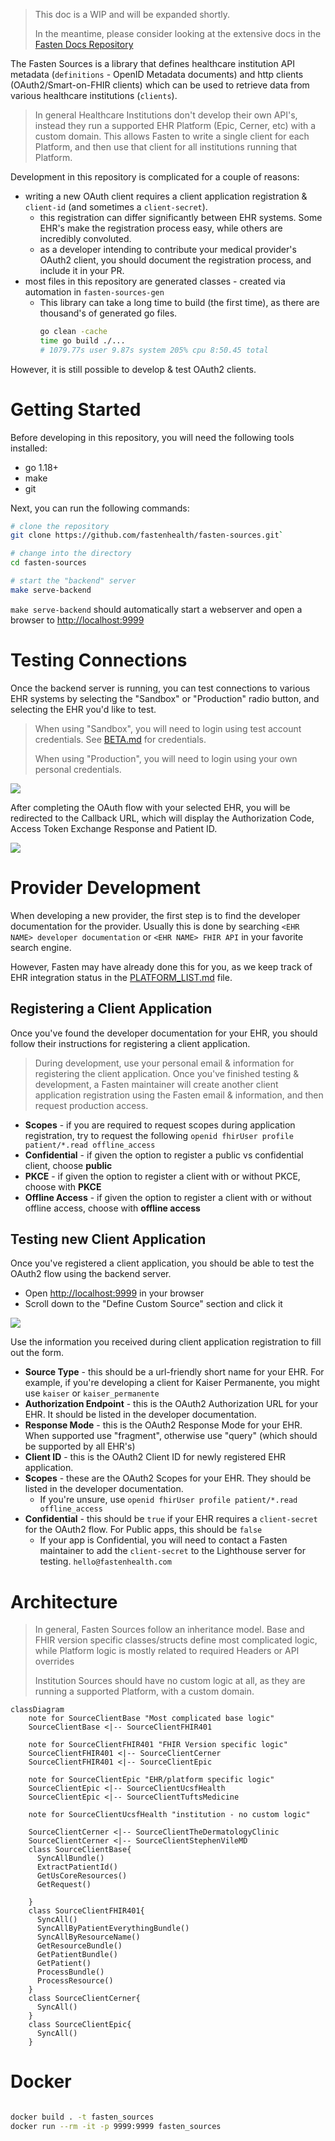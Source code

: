 > This doc is a WIP and will be expanded shortly.
>
> In the meantime, please consider looking at the extensive docs in the [Fasten Docs Repository](https://github.com/fastenhealth/docs/tree/main/technical)


The Fasten Sources is a library that defines healthcare institution API metadata (`definitions` - OpenID Metadata documents)
and http clients (OAuth2/Smart-on-FHIR clients) which can be used to retrieve data from various healthcare institutions (`clients`).

> In general Healthcare Institutions don't develop their own API's, instead they run a supported EHR Platform (Epic, Cerner, etc) with a custom domain.
> This allows Fasten to write a single client for each Platform, and then use that client for all institutions running that Platform.

Development in this repository is complicated for a couple of reasons:

- writing a new OAuth client requires a client application registration  & `client-id` (and sometimes a `client-secret`). 
  - this registration can differ significantly between EHR systems. Some EHR's make the registration process easy, while others are incredibly convoluted.
  - as a developer intending to contribute your medical provider's OAuth2 client, you should document the registration process, and include it in your PR. 
- most files in this repository are generated classes - created via automation in `fasten-sources-gen`
  - This library can take a long time to build (the first time), as there are thousand's of generated go files.
    ```bash
    go clean -cache
    time go build ./...
    # 1079.77s user 9.87s system 205% cpu 8:50.45 total
    ```

However, it is still possible to develop & test OAuth2 clients.

# Getting Started

Before developing in this repository, you will need the following tools installed:

- go 1.18+
- make
- git

Next, you can run the following commands:

```bash
# clone the repository
git clone https://github.com/fastenhealth/fasten-sources.git`

# change into the directory
cd fasten-sources

# start the "backend" server
make serve-backend
```

`make serve-backend` should automatically start a webserver and open a browser to [http://localhost:9999](http://localhost:9999)

# Testing Connections

Once the backend server is running, you can test connections to various EHR systems by selecting the "Sandbox" or "Production" radio button, and selecting the EHR you'd like to test.

> When using "Sandbox", you will need to login using test account credentials. See [BETA.md](https://github.com/fastenhealth/docs/blob/main/BETA.md#sandbox-flavor) for credentials.
>
> When using "Production", you will need to login using your own personal credentials.

![](./screenshots/connect.png)

After completing the OAuth flow with your selected EHR, you will be redirected to the Callback URL, which will display the Authorization Code, Access Token Exchange Response and Patient ID.

![](./screenshots/callback.png)


# Provider Development

When developing a new provider, the first step is to find the developer documentation for the provider.
Usually this is done by searching `<EHR NAME> developer documentation` or `<EHR NAME> FHIR API` in your favorite search engine.

However, Fasten may have already done this for you, as we keep track of EHR integration status in the [PLATFORM_LIST.md](./PLATFORM_LIST.md) file.

## Registering a Client Application

Once you've found the developer documentation for your EHR, you should follow their instructions for registering a client application.

> During development, use your personal email & information for registering the client application. Once you've finished testing & development, 
> a Fasten maintainer will create another client application registration using the Fasten email & information, and then request production access.

- **Scopes** - if you are required to request scopes during application registration, try to request the following `openid fhirUser profile patient/*.read offline_access`
- **Confidential** - if given the option to register a public vs confidential client, choose **public**
- **PKCE** - if given the option to register a client with or without PKCE, choose with **PKCE**
- **Offline Access** - if given the option to register a client with or without offline access, choose with **offline access**

## Testing new Client Application

Once you've registered a client application, you should be able to test the OAuth2 flow using the backend server.

- Open [http://localhost:9999](http://localhost:9999) in your browser
- Scroll down to the "Define Custom Source" section and click it

![](./screenshots/connect-custom.png)

Use the information you received during client application registration to fill out the form.

- **Source Type** - this should be a url-friendly short name for your EHR. For example, if you're developing a client for Kaiser Permanente, you might use `kaiser` or `kaiser_permanente`
- **Authorization Endpoint** - this is the OAuth2 Authorization URL for your EHR. It should be listed in the developer documentation.
- **Response Mode** - this is the OAuth2 Response Mode for your EHR. When supported use "fragment", otherwise use "query" (which should be supported by all EHR's)
- **Client ID** - this is the OAuth2 Client ID for newly registered EHR application.
- **Scopes** - these are the OAuth2 Scopes for your EHR. They should be listed in the developer documentation. 
  - If you're unsure, use `openid fhirUser profile patient/*.read offline_access`
- **Confidential** - this should be `true` if your EHR requires a `client-secret` for the OAuth2 flow. For Public apps, this should be `false`
  - If your app is Confidential, you will need to contact a Fasten maintainer to add the `client-secret` to the Lighthouse server for testing. `hello@fastenhealth.com` 

# Architecture

> In general, Fasten Sources follow an inheritance model. Base and FHIR version specific classes/structs
> define most complicated logic, while Platform logic is mostly related to required Headers or API overrides
>
> Institution Sources should have no custom logic at all, as they are running a supported Platform, with a custom domain.

```mermaid
classDiagram
    note for SourceClientBase "Most complicated base logic"
    SourceClientBase <|-- SourceClientFHIR401
    
    note for SourceClientFHIR401 "FHIR Version specific logic"
    SourceClientFHIR401 <|-- SourceClientCerner
    SourceClientFHIR401 <|-- SourceClientEpic

    note for SourceClientEpic "EHR/platform specific logic"
    SourceClientEpic <|-- SourceClientUcsfHealth
    SourceClientEpic <|-- SourceClientTuftsMedicine

    note for SourceClientUcsfHealth "institution - no custom logic"

    SourceClientCerner <|-- SourceClientTheDermatologyClinic
    SourceClientCerner <|-- SourceClientStephenVileMD
    class SourceClientBase{
      SyncAllBundle()
      ExtractPatientId()
      GetUsCoreResources()
      GetRequest()

    }
    class SourceClientFHIR401{
      SyncAll()
      SyncAllByPatientEverythingBundle()
      SyncAllByResourceName()
      GetResourceBundle()
      GetPatientBundle()
      GetPatient()
      ProcessBundle()
      ProcessResource()
    }
    class SourceClientCerner{
      SyncAll()
    }
    class SourceClientEpic{
      SyncAll()
    }
```


# Docker

```bash

docker build . -t fasten_sources
docker run --rm -it -p 9999:9999 fasten_sources


```
